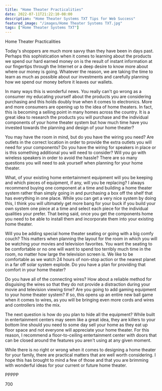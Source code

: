 ```yaml
---
title: "Home Theater Practicalities"
date: 2022-07-11T21:22:10-08:00
description: "Home Theater Systems TXT Tips for Web Success"
featured_image: "/images/Home Theater Systems TXT.jpg"
tags: ["Home Theater Systems TXT"]
---
```


Home Theater Practicalities

Today's shoppers are much more savvy than they have been in days past. Perhaps this sophistication when it comes to learning about the products we spend our hard earned money on is the result of instant information at our fingertips through the Internet or a deep desire to know more about where our money is going. Whatever the reason, we are taking the time to learn as much as possible about our investments and carefully planning how we spend our money before it leaves our wallets.

In many ways this is wonderful news. You really can't go wrong as a consumer my educating yourself about the products you are considering purchasing and this holds doubly true when it comes to electronics. More and more consumers are opening up to the idea of home theaters. In fact, this is becoming a selling point in many homes across the country. It is a great idea to research the products you will purchase and the individual components of your home theater system but how much time have you invested towards the planning and design of your home theater?

You may have the room in mind, but do you have the wiring you need? Are outlets in the correct location in order to provide the extra outlets you will need for your components? Do you have the wiring for speakers in place or is this something additional you will need to consider? Will you go with wireless speakers in order to avoid the hassle? There are so many questions you will need to ask yourself when planning for your home theater.

What, of your existing home entertainment equipment will you be keeping and which pieces of equipment, if any, will you be replacing? I always recommend buying one component at a time and building a home theater system rather than simply going in and purchasing a box off the shelf that has everything in one place. While you can get a very nice system by doing this, I think you will ultimately get more bang for your buck if you build your own system one piece at a time and select each piece for the individual qualities your prefer. That being said, once you get the components home you need to be able to install them and incorporate them into your existing home theater. 

Will you be adding special home theater seating or going with a big comfy couch? This matters when planning the layout for the room in which you will be watching your movies and television favorites. You want the seating to be comfortable or no one will want to spend too terribly much time in the room, no matter how large the television screen is. We like to be comfortable as we watch 24 hours of non-stop action or the nearest planet in a far off solar system explode. Do you have a plan for providing that comfort in your home theater?

Do you have all of the connecting wires? How about a reliable method for disguising the wires so that they do not provide a distraction during your movie and television viewing time? Are you going to add gaming equipment to your home theater system? If so, this opens up an entire new ball game when it comes to wires, as you will be bringing even more cords and wires and controllers into the mix. 

The next question is how do you plan to hide all the equipment? While built in entertainment centers may seem like a great idea, they are killers to your bottom line should you need to some day sell your home as they eat up floor space and not everyone will appreciate your home theater. For this reason, I recommend a floor-to-ceiling entertainment center with doors that can be closed around the features you aren't using at any given moment.

While there is no right or wrong when it comes to designing a home theater for your family, there are practical matters that are well worth considering. I hope this has brought to mind a few of those and that you are brimming with wonderful ideas for your current or future home theater.

PPPPP

700

